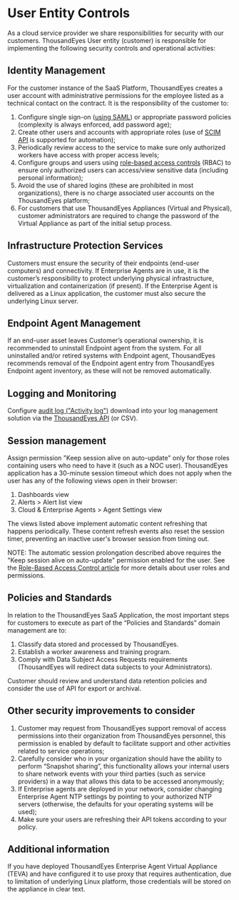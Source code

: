 # User Entity Controls

As a cloud service provider we share responsibilities for security with our customers. ThousandEyes User entity \(customer\) is responsible for implementing the following security controls and operational activities:

## Identity Management

 For the customer instance of the SaaS Platform, ThousandEyes creates a user account with administrative permissions for the employee listed as a technical contact on the contract. It is the responsibility of the customer to:

1. Configure single sign-on \([using SAML](https://success.thousandeyes.com/PublicArticlePage?articleIdParam=kA0E0000000CmnEKAS_How-to-configure-Single-Sign-On-SSO-Metadata)\) or appropriate password policies \(complexity is always enforced, add password age\);
2. Create other users and accounts with appropriate roles \(use of [SCIM API](https://success.thousandeyes.com/PublicArticlePage?articleIdParam=kA044000000CnWrCAK_ThousandEyes-support-for-SCIM) is supported for automation\);
3. Periodically review access to the service to make sure only authorized workers have access with proper access levels;
4. Configure groups and users using [role-based access controls](https://success.thousandeyes.com/PublicArticlePage?articleIdParam=kA0E0000000CmnLKAS_Role-Based-Access-Control-explained) \(RBAC\) to ensure only authorized users can access/view sensitive data \(including personal information\);
5. Avoid the use of shared logins \(these are prohibited in most organizations\), there is no charge associated user accounts on the ThousandEyes platform;
6. For customers that use ThousandEyes Appliances \(Virtual and Physical\), customer administrators are required to change the password of the Virtual Appliance as part of the initial setup process.

## Infrastructure Protection Services

 Customers must ensure the security of their endpoints \(end-user computers\) and connectivity.  If Enterprise Agents are in use, it is the customer’s responsibility to protect underlying physical infrastructure, virtualization and containerization \(if present\). If the Enterprise Agent is delivered as a Linux application, the customer must also secure the underlying Linux server.

## Endpoint Agent Management

 If an end-user asset leaves Customer’s operational ownership, it is recommended to uninstall Endpoint agent from the system.  For all uninstalled and/or retired systems with Endpoint agent, ThousandEyes recommends removal of the Endpoint agent entry from ThousandEyes Endpoint agent inventory, as these will not be removed automatically.

## Logging and Monitoring

 Configure [audit log \("Activity log"\)](https://success.thousandeyes.com/PublicArticlePage?articleIdParam=kA0E0000000CmnNKAS_Working-with-the-Activity-Log) download into your log management solution via the [ThousandEyes API](https://developer.thousandeyes.com/v6/) \(or CSV\).

## Session management

 Assign permission "Keep session alive on auto-update" only for those roles containing users who need to have it \(such as a NOC user\). ThousandEyes application has a 30-minute session timeout which does not apply when the user has any of the following views open in their browser:

1. Dashboards view
2. Alerts &gt; Alert list view
3. Cloud & Enterprise Agents &gt; Agent Settings view

 The views listed above implement automatic content refreshing that happens periodically. These content refresh events also reset the session timer, preventing an inactive user's browser session from timing out.

NOTE: The automatic session prolongation described above requires the "Keep session alive on auto-update" permission enabled for the user. See the [Role-Based Access Control article](https://success.thousandeyes.com/PublicArticlePage?articleIdParam=kA0E0000000CmnLKAS_Role-Based-Access-Control-explained) for more details about user roles and permissions.

## Policies and Standards

 In relation to the ThousandEyes SaaS Application, the most important steps for customers to execute as part of the “Policies and Standards” domain management are to:

1. Classify data stored and processed by ThousandEyes.
2. Establish a worker awareness and training program.
3. Comply with Data Subject Access Requests requirements \(ThousandEyes will redirect data subjects to your Administrators\).

 Customer should review and understand data retention policies and consider the use of API for export or archival.

## Other security improvements to consider

1. Customer may request from ThousandEyes support removal of access permissions into their organization from ThousandEyes personnel, this permission is enabled by default to facilitate support and other activities related to service operations;
2. Carefully consider who in your organization should have the ability to perform “Snapshot sharing”, this functionality allows your internal users to share network events with your third parties \(such as service providers\) in a way that allows this data to be accessed anonymously;
3. If Enterprise agents are deployed in your network, consider changing Enterprise Agent NTP settings by pointing to your authorized NTP servers \(otherwise, the defaults for your operating systems will be used\);
4. Make sure your users are refreshing their API tokens according to your policy.

## Additional information

 If you have deployed ThousandEyes Enterprise Agent Virtual Appliance \(TEVA\) and have configured it to use proxy that requires authentication, due to limitation of underlying Linux platform, those credentials will be stored on the appliance in clear text.  
 

